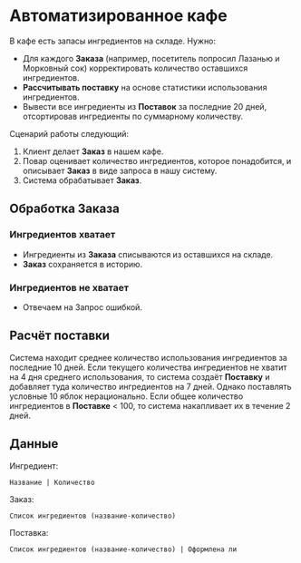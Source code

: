# Автоматизированное кафе

В кафе есть запасы ингредиентов на складе. Нужно:
- Для каждого **Заказа** (например, посетитель попросил Лазанью и Морковный сок) корректировать количество оставшихся ингредиентов.
- **Рассчитывать поставку** на основе статистики использования ингредиентов.
- Вывести все ингредиенты из **Поставок** за последние 20 дней, отсортировав ингредиенты по суммарному количеству.

Сценарий работы следующий:
1. Клиент делает **Заказ** в нашем кафе.
2. Повар оценивает количество ингредиентов, которое понадобится, и описывает **Заказ** в виде запроса в нашу систему.
3. Система обрабатывает **Заказ**.

## Обработка Заказа

### Ингредиентов хватает
- Ингредиенты из **Заказа** списываются из оставшихся на складе.
- **Заказ** сохраняется в историю.

### Ингредиентов не хватает
- Отвечаем на Запрос ошибкой.

## Расчёт поставки
Система находит среднее количество использования ингредиентов за последние 10 дней.
Если текущего количества ингредиентов не хватит на 4 дня среднего использования, то система создаёт **Поставку** и добавляет туда количество ингредиентов на 7 дней.
Однако поставлять условные 10 яблок нерационально. Если общее количество ингредиентов в **Поставке** < 100, то система накапливает их в течение 2 дней.

## Данные

Ингредиент:

``Название | Количество``

Заказ:

``Список ингредиентов (название-количество)``

Поставка:

``Список ингредиентов (название-количество) | Оформлена ли``